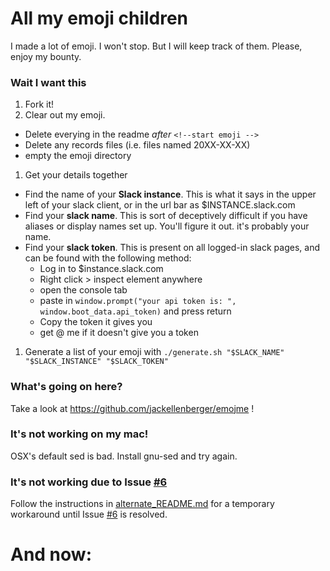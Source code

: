 # All my emoji children

I made a lot of emoji. I won't stop. But I will keep track of them. Please, enjoy my bounty.

### Wait I want this

1. Fork it!
1. Clear out my emoji.
  * Delete everying in the readme _after_ `<!--start emoji -->`
  * Delete any records files (i.e. files named 20XX-XX-XX)
  * empty the emoji directory
1. Get your details together
  * Find the name of your **Slack instance**. This is what it says in the upper left of your slack client, or in the url bar as $INSTANCE.slack.com
  * Find your **slack name**. This is sort of deceptively difficult if you have aliases or display names set up. You'll figure it out. it's probably your name.
  * Find your **slack token**. This is present on all logged-in slack pages, and can be found with the following method:
    * Log in to $instance.slack.com
    * Right click > inspect element anywhere
    * open the console tab
    * paste in `window.prompt("your api token is: ", window.boot_data.api_token)` and press return
    * Copy the token it gives you
    * get @ me if it doesn't give you a token
1. Generate a list of your emoji with `./generate.sh "$SLACK_NAME" "$SLACK_INSTANCE" "$SLACK_TOKEN"`

### What's going on here?

Take a look at https://github.com/jackellenberger/emojme !

### It's not working on my mac!

OSX's default sed is bad. Install gnu-sed and try again.

### It's not working due to Issue [#6](https://github.com/jackellenberger/allmyemojichildren/issues/6)

Follow the instructions in [alternate_README.md](alternate_README.md) for a temporary workaround until Issue [#6](https://github.com/jackellenberger/allmyemojichildren/issues/6) is resolved.

# And now:

<!--start emoji-->
